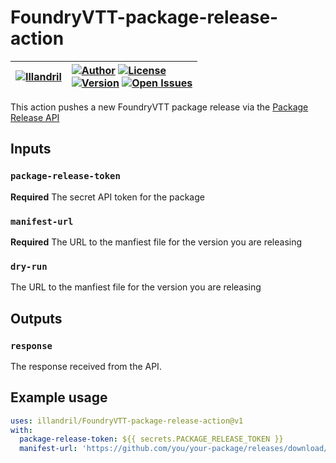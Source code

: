# FoundryVTT-package-release-action

| [![Illandril](https://avatars.githubusercontent.com/illandril?size=64)](https://github.com/illandril) | [![Author](https://img.shields.io/badge/Joe%20Spandrusyszyn-Illandril?style=flat&labelColor=520&color=250&label=Illandril)](https://github.com/illandril) [![License](https://img.shields.io/github/license/illandril/FoundryVTT-package-release-action?style=flat&labelColor=520&color=250&label=license)](https://github.com/illandril/FoundryVTT-package-release-action/blob/main/LICENSE) <br> [![Version](https://img.shields.io/github/v/release/illandril/FoundryVTT-package-release-action?style=flat&labelColor=520&color=250&label=version)](https://github.com/marketplace/actions/release-foundryvtt-package) [![Open Issues](https://img.shields.io/github/issues/illandril/FoundryVTT-package-release-action?style=flat&labelColor=520&color=250&logo=github&label=issues)](https://github.com/illandril/FoundryVTT-package-release-action/issues) |
| --- | :--- |

This action pushes a new FoundryVTT package release via the [Package Release API](https://foundryvtt.com/article/package-release-api/)

## Inputs

### `package-release-token`

**Required** The secret API token for the package

### `manifest-url`

**Required** The URL to the manfiest file for the version you are releasing

### `dry-run`

The URL to the manfiest file for the version you are releasing

## Outputs

### `response`

The response received from the API.

## Example usage

```yaml
uses: illandril/FoundryVTT-package-release-action@v1
with:
  package-release-token: ${{ secrets.PACKAGE_RELEASE_TOKEN }}
  manifest-url: 'https://github.com/you/your-package/releases/download/v1.2.3/module.json'
```
